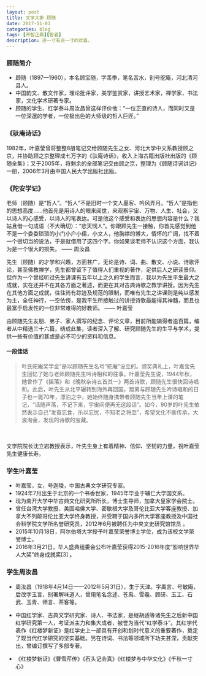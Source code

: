 ```yaml
---
layout: post
title: 文学大家-顾随
date: 2017-11-03
categories: blog
tags: [开智正典][智者]
description: 进一寸有进一寸的欢喜。
---
```



### 顾随简介
* 顾随（1897—1960），本名顾宝随，字羡季，笔名苦水，别号驼庵，河北清河县人。
* 中国韵文、散文作家，理论批评家，美学鉴赏家，讲授艺术家，禅学家，书法家，文化学术研著专家。
* 顾随的学生、红学泰斗周汝昌曾这样评价他：“一位正直的诗人，而同时又是一位深邃的学者，一位极出色的大师级的哲人巨匠。”


### 《驮庵诗话》
1982年，叶嘉莹曾将整整8册笔记交给顾随先生之女、河北大学中文系教授顾之京，并协助顾之京整理成七万字的《驮庵诗话》，收入上海古籍出版社出版的《顾随全集》；又于2005年，将剩余的全部笔记交由顾之京，整理为《顾随诗词讲记》一册，2006年3月由中国人民大学出版社出版。


### 《陀安学记》

老师（顾随）是“哲人”。“哲人”不是旧时一个文人墨客、吟风弄月。“哲人”是指他的思想高度……他首先是用诗人的眼来阅世，来观察宇宙、万物、人生、社会，又以诗人的心感受，以诗人的笔表达。可是他这个感受和表达的思想内容是什么？我姑且借一句成语（不大确切）：“悲天悯人”。你跟顾先生一接触，你首先感觉到他不是一个委委琐琐的小门小户小儒，小文人，他胸襟的博大，情怀的广阔，找不着一个很切当的说法，于是就借用了这四个字。你如果谈老师不认识这个方面，我认为是一个很大的损失。
—— 周汝昌

先生（顾随）的才学和兴趣，方面甚广，无论是诗、词、曲、散文、小说、诗歌评论，甚至佛教禅学，先生都曾留下了值得人们重视的著作，足供后人之研读景仰。但作为一个曾经听过先生讲课有五年以上之久的学生而言，我以为先生平生最大之成就，实在还并不在其各方面之著述，而更在其对古典诗歌之教学讲授。因为先生在其他方面之成就，往往尚有踪迹及规范的限制，而唯有先生之讲课则是纯以感发为主，全任神行，一空依傍，是我平生所接触过的讲授诗歌最能得其神髓，而且也最富于启发性的一位非常难得的好教师。
—— 叶嘉莹


由顾随先生友朋、弟子、家人撰写的纪念、评论文章，目前所能辑得者逾百篇，编者从中精选三十六篇，结成此集，读者深入了解、研究顾随先生的生平与学术，提供一些有价值的甚或是必不可少的资料和信息。


 #### 一段佳话

> 叶氏驼庵奖学金”是以顾随先生名号“驼庵”设立的。颁奖典礼上，叶嘉莹先生回忆了她与老师顾随先生吟诗相和的往事。叶嘉莹先生说，1944年秋，她曾作了《摇落》和《晚秋杂诗五首其一》两首诗歌，顾随先生很快回诗唱和。此后，叶先生从北平辗转到海外再回国，距离与顾随先生吟诗唱和的日子也一晃70年，漂泊之中，她始终随身携带者顾随先生当年上课的笔记，“话随声落，不记下来，宇宙间便再无这段话”。如今，90岁的叶先生依然表示自己“发奋忘食，乐以忘忧，不知老之将至”，希望文化不断传承，大浪淘金，发现的诗歌的宝藏。
</br>
</br>
文学院院长沈立岩教授表示，叶先生身上有着精神、信仰、坚韧的力量，祝叶嘉莹先生健康长寿。

 ### 学生叶嘉莹
* 叶嘉莹，女，号迦陵，中国古典文学研究专家。
* 1924年7月出生于北京的一个书香世家，1945年毕业于辅仁大学国文系。
* 现为南开大学中华古典文化研究所所长，博士生导师，加拿大皇家学会院士。
* 曾任台湾大学教授、美国哈佛大学、密歇根大学及哥伦比亚大学客座教授、加拿大不列颠哥伦比亚大学终身教授，并受聘于国内多所大学客座教授及中国社会科学院文学所名誉研究员，2012年6月被聘任为中央文史研究馆馆员 。
* 2015年10月18日，阿尔伯塔大学授予叶嘉莹荣誉博士学位，成为该校文学荣誉博士。
* 2016年3月21日，华人盛典组委会公布叶嘉莹获得2015-2016年度“影响世界华人大奖”终身成就奖[3]  。

### 学生周汝昌
* 周汝昌（1918年4月14日——2012年5月31日），生于天津。字禹言、号敏庵，后改字玉言，别署解味道人，曾用笔名念述、苍禹、雪羲、顾研、玉工、石武、玉青、师言、茶客等。

* 中国红学家、古典文学研究家、诗人、书法家，是继胡适等诸先生之后新中国红学研究第一人，考证派主力和集大成者，被誉为当代“红学泰斗”。其红学代表作《红楼梦新证》是红学史上一部具有开创和划时代意义的重要著作，奠定了现当代红学研究的坚实基础。另在诗词、书法等领域所下功夫甚深，贡献突出，曾编订撰写了多部专著。

* 《红楼梦新证》《曹雪芹传》《石头记会真》《红楼梦与中华文化》《千秋一寸心》
